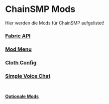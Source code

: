 # ChainSMP Mods
Hier werden die Mods für ChainSMP aufgelistet!</br>

### [Fabric API](https://modrinth.com/mod/fabric-api/version/0.56.3%2B1.19)

### [Mod Menu](https://cdn.modrinth.com/data/mOgUt4GM/versions/3.2.1/modmenu-3.2.1.jar)

### [Cloth Config](https://www.curseforge.com/minecraft/mc-mods/cloth-config/download/3782775/file)

### [Simple Voice Chat](https://www.curseforge.com/minecraft/mc-mods/simple-voice-chat/download/3783929/file)
</br>

**[Optionale Mods](./Optional.md)**
